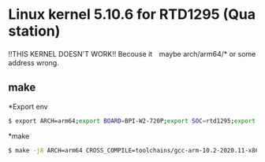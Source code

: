Linux kernel 5.10.6 for RTD1295 (Qua station)
===

!!THIS KERNEL DOESN'T WORK!!
Becouse it　maybe arch/arm64/* or some address wrong.



## make
  
*Export env
```bash
$ export ARCH=arm64;export BOARD=BPI-W2-720P;export SOC=rtd1295;export MACH=rtd129x;export CROSS_COMPILE=toolchains/gcc-arm-10.2-2020.11-x86_64-aarch64-none-linux-gnu/bin/aarch64-none-linux-gnu-;export GPU_TYPE="mali820";export TARGET_PLATFORM=realtek;export TARGET_PRODUCT=bpi-w2
```
  
*make 
```bash
$ make -j8 ARCH=arm64 CROSS_COMPILE=toolchains/gcc-arm-10.2-2020.11-x86_64-aarch64-none-linux-gnu/bin/aarch64-none-linux-gnu- INSTALL_MOD_PATH=output UIMAGE_LOADADDR=0x03000000 LOADADDR=0x03000000 modules Image dtbs
```

